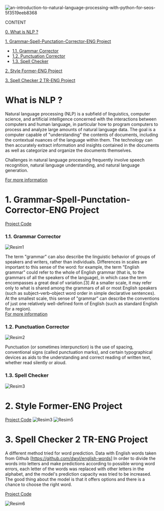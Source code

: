 ![an-introduction-to-natural-language-processing-with-python-for-seos-5f3519eeb8368](https://user-images.githubusercontent.com/88277713/154839789-8279cfa9-07c8-4bc3-967d-15a01aa3985f.png)

CONTENT

[0. What is NLP ?](https://github.com/Dodger22/NLP-Natural-Language-Processing-/blob/main/README.md#what-is-nlp-)

[1. Grammar-Spell-Punctation-Corrector-ENG Project](https://github.com/Dodger22/NLP-Natural-Language-Processing-/blob/main/README.md#1-grammar-spell-punctation-corrector-eng-project)
- [1.1. Grammar Corrector](https://github.com/Dodger22/NLP-Natural-Language-Processing-/blob/main/README.md#1-grammar-corrector)
- [1.2. Punctuation Corrector](https://github.com/Dodger22/NLP-Natural-Language-Processing-/blob/main/README.md#2-punctuation-corrector)
- [1.3. Spell Checker](https://github.com/Dodger22/NLP-Natural-Language-Processing-/blob/main/README.md#3-spell-checker)

[2. Style Former-ENG Project](https://github.com/Dodger22/NLP-Natural-Language-Processing-/blob/main/README.md#2-style-former-eng-project)

[3. Spell Checker 2 TR-ENG Project](https://github.com/Dodger22/NLP-Natural-Language-Processing-/blob/main/README.md#3-spell-checker-2-tr-eng-project)

# What is NLP ?

Natural language processing (NLP) is a subfield of linguistics, computer science, and artificial intelligence concerned with the interactions between computers and human language, in particular how to program computers to process and analyze large amounts of natural language data. The goal is a computer capable of "understanding" the contents of documents, including the contextual nuances of the language within them. The technology can then accurately extract information and insights contained in the documents as well as categorize and organize the documents themselves.

Challenges in natural language processing frequently involve speech recognition, natural language understanding, and natural language generation. 

[For more information](https://en.wikipedia.org/wiki/Natural_language_processing)

# 1. Grammar-Spell-Punctation-Corrector-ENG Project
[Project Code](https://github.com/Dodger22/NLP-Natural-Language-Processing-/blob/main/Grammar-Spell-Punctation-Corrector-ENG.ipynb)
### 1.1. Grammar Corrector
![Resim1](https://user-images.githubusercontent.com/88277713/157423923-0f82e214-58fe-43a5-8129-690db1a1e5a2.png)

The term "grammar" can also describe the linguistic behavior of groups of speakers and writers, rather than individuals. Differences in scales are important to this sense of the word: for example, the term "English grammar" could refer to the whole of English grammar (that is, to the grammars of all the speakers of the language), in which case the term encompasses a great deal of variation.[3] At a smaller scale, it may refer only to what is shared among the grammars of all or most English speakers (such as subject–verb–object word order in simple declarative sentences). At the smallest scale, this sense of "grammar" can describe the conventions of just one relatively well-defined form of English (such as standard English for a region).  
[For more information](https://en.wikipedia.org/wiki/Grammar)

### 1.2. Punctuation Corrector
![Resim2](https://user-images.githubusercontent.com/88277713/157428502-31515562-6aac-4f67-8c9f-ca8246ff22ff.png)

Punctuation (or sometimes interpunction) is the use of spacing, conventional signs (called punctuation marks), and certain typographical devices as aids to the understanding and correct reading of written text, whether read silently or aloud.

### 1.3. Spell Checker
![Resim3](https://user-images.githubusercontent.com/88277713/157428683-283ae4d9-274e-42fb-88f2-48ee73976496.png)

# 2. Style Former-ENG Project
[Project Code](https://github.com/Dodger22/NLP-Natural-Language-Processing-/blob/main/SpellingChecker2TR-ENG.ipynb)
![Resim3](https://user-images.githubusercontent.com/88277713/157429750-8be8de42-ef1e-44ed-b12e-2b3f2f83790a.png)
![Resim5](https://user-images.githubusercontent.com/88277713/157429769-7c292096-6ea1-4824-9fe6-51f949dbf781.png)

# 3. Spell Checker 2 TR-ENG Project

A different method  tried for word prediction.
Data with English words taken from Github [https://github.com/dwyl/english-words]
In order to divide the words into letters and make predictions according to possible wrong word errors, each letter of the words was replaced with other letters in the alphabet, and the model's prediction capacity was tried to be increased.
The good thing about the  model is that it offers options and there is a chance to choose the right word.


[Project Code](https://github.com/Dodger22/NLP-Natural-Language-Processing-/blob/main/SpellingChecker2TR-ENG.ipynb)

![Resim6](https://user-images.githubusercontent.com/88277713/157430058-688feb4a-78ff-4c16-8ce8-39b27e46d3bc.png)

